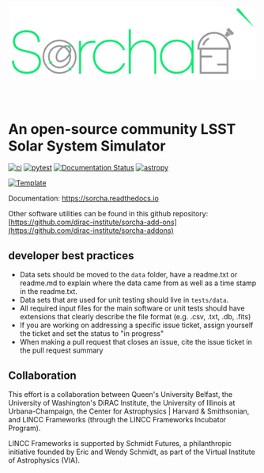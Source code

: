 <h1 align="center">
<img src="https://raw.githubusercontent.com/dirac-institute/sorcha/main/docs/images/sorcha_logo.png" width="500">
</h1><br>

# An open-source community LSST Solar System Simulator

[![ci](https://github.com/dirac-institute/sorcha/actions/workflows/smoke-test.yml/badge.svg)](https://github.com/dirac-institute/sorcha/actions/workflows/smoke-test.yml)
[![pytest](https://github.com/dirac-institute/sorcha/actions/workflows/testing-and-coverage.yml/badge.svg)](https://github.com/dirac-institute/sorcha/actions/workflows/testing-and-coverage.yml)
[![Documentation Status](https://readthedocs.org/projects/sorcha/badge/?version=latest)](https://sorcha.readthedocs.io/en/latest/?badge=latest)
[![astropy](http://img.shields.io/badge/powered%20by-AstroPy-orange.svg?style=flat)](http://www.astropy.org/) 

[![Template](https://img.shields.io/badge/Template-LINCC%20Frameworks%20Python%20Project%20Template-brightgreen)](https://lincc-ppt.readthedocs.io/en/latest/)

Documentation: https://sorcha.readthedocs.io

Other software utilities can be found in this github repository: [https://github.com/dirac-institute/sorcha-add-ons](https://github.com/dirac-institute/sorcha-addons)
## developer best practices
* Data sets should be moved to the `data` folder, have a readme.txt or readme.md to explain where the data came from as well as a time stamp in the readme.txt.
* Data sets that are used for unit testing should live in `tests/data`.  
* All required input files for the main software or unit tests should have extensions that clearly describe the file format (e.g. .csv, .txt, .db, .fits)
* If you are working on addressing a specific issue ticket, assign yourself the ticket and set the status to "in progress"
* When making a pull request that closes an issue, cite the issue ticket in the pull request summary

## Collaboration
This effort is a collaboration between Queen's University Belfast, the University of Washington's DiRAC Institute, 
the University of Illinois at Urbana-Champaign, the Center for Astrophysics | Harvard & Smithsonian, and LINCC Frameworks (through the LINCC Frameworks Incubator Program).

LINCC Frameworks is supported by Schmidt Futures, a philanthropic initiative founded by Eric and Wendy Schmidt, as part of the Virtual Institute of Astrophysics (VIA).

